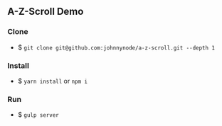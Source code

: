 A-Z-Scroll Demo
---

### Clone

- $ `git clone git@github.com:johnnynode/a-z-scroll.git --depth 1`

### Install

- $ `yarn install` or `npm i`

### Run

- $ `gulp server`